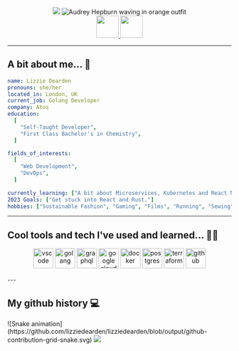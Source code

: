 <p  align="center">
<img src="https://capsule-render.vercel.app/api?type=cylinder&color=fba55a&height=200&section=header&text=Welcome%20Everyone!!&fontSize=80&fontColor=853c1c&animation=fadeIn" />
<img src="https://media.giphy.com/media/2f7RQiiWMJc40/giphy.gif" alt="Audrey Hepburn waving in orange outfit"/>
</br>
<a href="https://www.instagram.com/lizzie.dearden/">
  <img height="50" src="https://cdn3.iconfinder.com/data/icons/2018-social-media-logotypes/1000/2018_social_media_popular_app_logo_instagram-1024.png"/>
</a>
<a href="https://www.linkedin.com/in/lizzie-dearden-280810195/">
  <img height="50" src="https://cdn3.iconfinder.com/data/icons/capsocial-round/500/linkedin-1024.png"/>
</a>
</p>


---

<h2>A bit about me... 💅 </h2>

```yaml
name: Lizzie Dearden
pronouns: she/her
located_in: London, UK
current_job: Golang Developer
company: Atos
education:
  [
    "Self-Taught Developer",
    "First Class Bachelor's in Chemistry",
  ]

fields_of_interests:
  [
    "Web Development",
    "DevOps",
  ]
  
currently_learning: ["A bit about Microservices, Kubernetes and React Native"]
2023 Goals: ["Get stuck into React and Rust."]
hobbies: ["Sustainable Fashion", "Gaming", "Films", "Running", "Sewing"]
```
---
<h2>Cool tools and tech I've used and learned... 🦹‍♀️</h2>
<p align="center">
<img src="https://cdn.jsdelivr.net/gh/devicons/devicon/icons/vscode/vscode-original.svg" alt="vscode" width="45" height="45"/>
<img 
 src="https://cdn.jsdelivr.net/gh/devicons/devicon/icons/go/go-original.svg" alt="golang" width="45" height="45"/>
<img src="https://cdn.jsdelivr.net/gh/devicons/devicon/icons/graphql/graphql-plain.svg" alt="graphql" width="45" height="45"/>
<img src="https://cdn.jsdelivr.net/gh/devicons/devicon/icons/googlecloud/googlecloud-original.svg" alt="google cloud" width="45" height="45"/>
<img src="https://cdn.jsdelivr.net/gh/devicons/devicon/icons/docker/docker-original.svg" alt="docker" width="45" height="45"/>
<img src="https://cdn.jsdelivr.net/gh/devicons/devicon/icons/postgresql/postgresql-original.svg" alt="postgres" width="45" height="45"/>
<img src="https://cdn.jsdelivr.net/gh/devicons/devicon/icons/terraform/terraform-original.svg" alt="terraform" width="45" height="45"/>
<img src="https://cdn.jsdelivr.net/gh/devicons/devicon/icons/github/github-original.svg" alt="github" width="45" height="45"/>
</p>
---
<h2>My github history 💻</h2>
<p align="center">

</p>
![Snake animation](https://github.com/lizziedearden/lizziedearden/blob/output/github-contribution-grid-snake.svg)
<img src="https://capsule-render.vercel.app/api?tsection=footer&type=rounded&color=745669&height=100" />
